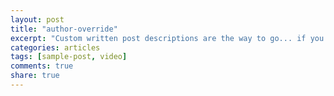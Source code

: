 ```yaml
---
layout: post
title: "author-override"
excerpt: "Custom written post descriptions are the way to go... if you're not lazy."
categories: articles
tags: [sample-post, video]
comments: true
share: true
---
```

<br>
<div class="apester-media" data-media-id="5af16b608fcced6acc59c750" height="512"></div><script async src="//static.apester.com/js/sdk/v2.0/apester-javascript-sdk.min.js"></script>
<br>


